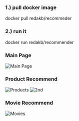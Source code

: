 ### 1.) pull docker image
docker pull redakb/recommeder

### 2.) run it

docker run redakb/recommender


### Main Page

![Main Page](https://i.ibb.co/M6NxRCz/Screenshot-2024-03-07-at-1-38-53-AM.png)

### Product Recommend
![Products](https://i.ibb.co/FqYS1dp/Screenshot-2024-03-07-at-1-39-47-AM.png)
![2nd](https://i.ibb.co/ThKfQPN/Screenshot-2024-03-07-at-1-39-56-AM.png)


### Movie Recommend
![Movies](https://iili.io/JV0AzR2.png)

